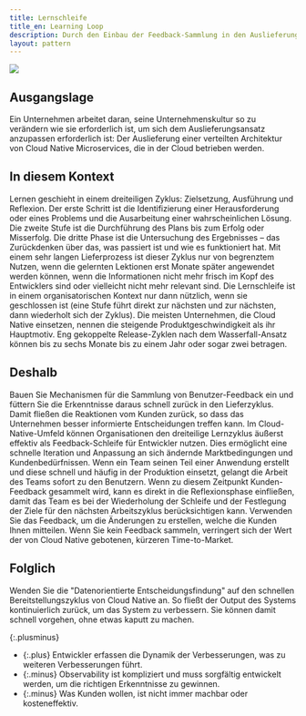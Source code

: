 ```yaml
---
title: Lernschleife
title_en: Learning Loop
description: Durch den Einbau der Feedback-Sammlung in den Auslieferungsprozess wird der Kreis zwischen den entwickelnden Teams und den Menschen, die ihre Produkte verwenden, geschlossen, wodurch der Kunde in den Mittelpunkt des Produktentwicklungszyklus gestellt wird.
layout: pattern
---
```


![](../_images/5e148523a18ed9397bac016d_69.%20Learning%20loop.png)

## Ausgangslage

Ein Unternehmen arbeitet daran, seine Unternehmenskultur so zu verändern wie sie erforderlich ist, um sich dem Auslieferungsansatz anzupassen erforderlich ist: Der Auslieferung einer verteilten Architektur von Cloud Native Microservices, die in der Cloud betrieben werden.

## In diesem Kontext

Lernen geschieht in einem dreiteiligen Zyklus:
Zielsetzung, Ausführung und Reflexion.
Der erste Schritt ist die Identifizierung einer Herausforderung oder eines Problems und die Ausarbeitung einer wahrscheinlichen Lösung.
Die zweite Stufe ist die Durchführung des Plans bis zum Erfolg oder Misserfolg.
Die dritte Phase ist die Untersuchung des Ergebnisses &ndash; das Zurückdenken über das, was passiert ist und wie es funktioniert hat.
Mit einem sehr langen Lieferprozess ist dieser Zyklus nur von begrenztem Nutzen, wenn die gelernten Lektionen erst Monate später angewendet werden können, wenn die Informationen nicht mehr frisch im Kopf des Entwicklers sind oder vielleicht nicht mehr relevant sind.
Die Lernschleife ist in einem organisatorischen Kontext nur dann nützlich, wenn sie geschlossen ist (eine Stufe führt direkt zur nächsten und zur nächsten, dann wiederholt sich der Zyklus).
Die meisten Unternehmen, die Cloud Native einsetzen, nennen die steigende Produktgeschwindigkeit als ihr Hauptmotiv.
Eng gekoppelte Release-Zyklen nach dem Wasserfall-Ansatz können bis zu sechs Monate bis zu einem Jahr oder sogar zwei betragen.

## Deshalb

Bauen Sie Mechanismen für die Sammlung von Benutzer-Feedback ein und füttern Sie die Erkenntnisse daraus schnell zurück in den Lieferzyklus. Damit fließen die Reaktionen vom Kunden zurück, so dass das Unternehmen besser informierte Entscheidungen treffen kann.
Im Cloud-Native-Umfeld können Organisationen den dreiteilige Lernzyklus äußerst effektiv als Feedback-Schleife für Entwickler nutzen.
Dies ermöglicht eine schnelle Iteration und Anpassung an sich ändernde Marktbedingungen und Kundenbedürfnissen.
Wenn ein Team seinen Teil einer Anwendung erstellt und diese schnell und häufig in der Produktion einsetzt, gelangt die Arbeit des Teams sofort zu den Benutzern.
Wenn zu diesem Zeitpunkt Kunden-Feedback gesammelt wird, kann es direkt in die Reflexionsphase einfließen, damit das Team es bei der Wiederholung der Schleife und der Festlegung der Ziele für den nächsten Arbeitszyklus berücksichtigen kann.
Verwenden Sie das Feedback, um die Änderungen zu erstellen, welche die Kunden Ihnen mitteilen.
Wenn Sie kein Feedback sammeln, verringert sich der Wert der von Cloud Native gebotenen, kürzeren Time-to-Market.

## Folglich

Wenden Sie die "Datenorientierte Entscheidungsfindung" auf den schnellen Bereitstellungszyklus von Cloud Native an. So fließt der Output des Systems kontinuierlich zurück, um das System zu verbessern. Sie können damit schnell vorgehen, ohne etwas kaputt zu machen.

{:.plusminus}
- {:.plus} Entwickler erfassen die Dynamik der Verbesserungen, was zu weiteren Verbesserungen führt.
- {:.minus} Observability ist kompliziert und muss sorgfältig entwickelt werden, um die richtigen Erkenntnisse zu gewinnen.
- {:.minus} Was Kunden wollen, ist nicht immer machbar oder kosteneffektiv.
